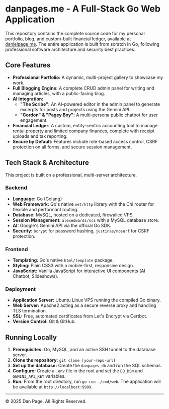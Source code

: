 # danpages.me - A Full-Stack Go Web Application

This repository contains the complete source code for my personal portfolio, blog, and custom-built financial ledger, available at [danielpage.me](https://danielpage.me). The entire application is built from scratch in Go, following professional software architecture and security best practices.

## Core Features

*   **Professional Portfolio:** A dynamic, multi-project gallery to showcase my work.
*   **Full Blogging Engine:** A complete CRUD admin panel for writing and managing articles, with a public-facing blog.
*   **AI Integration:**
    *   **"The Scribe":** An AI-powered editor in the admin panel to generate excerpts for posts and projects using the Gemini API.
    *   **"Gordon" & "Pagey Boy":** A multi-persona public chatbot for user engagement.
*   **Financial Ledger:** A custom, entity-centric accounting tool to manage rental property and limited company finances, complete with receipt uploads and tax reporting.
*   **Secure by Default:** Features include role-based access control, CSRF protection on all forms, and secure session management.

## Tech Stack & Architecture

This project is built on a professional, multi-server architecture.

### Backend
*   **Language:** Go (Golang)
*   **Web Framework:** Go's native `net/http` library with the Chi router for flexible and performant routing.
*   **Database:** MySQL, hosted on a dedicated, firewalled VPS.
*   **Session Management:** `alexedwards/scs` with a MySQL database store.
*   **AI:** Google's Gemini API via the official Go SDK.
*   **Security:** `bcrypt` for password hashing, `justinas/nosurf` for CSRF protection.

### Frontend
*   **Templating:** Go's native `html/template` package.
*   **Styling:** Plain CSS3 with a mobile-first, responsive design.
*   **JavaScript:** Vanilla JavaScript for interactive UI components (AI Chatbot, Slideshows).

### Deployment
*   **Application Server:** Ubuntu Linux VPS running the compiled Go binary.
*   **Web Server:** Apache2 acting as a secure reverse proxy and handling TLS termination.
*   **SSL:** Free, automated certificates from Let's Encrypt via Certbot.
*   **Version Control:** Git & GitHub.

## Running Locally

1.  **Prerequisites:** Go, MySQL, and an active SSH tunnel to the database server.
2.  **Clone the repository:** `git clone [your-repo-url]`
3.  **Set up the database:** Create the `danpages_db` and run the SQL schemas.
4.  **Configure:** Create a `.env` file in the root and set the `DB_DSN` and `GEMINI_API_KEY` variables.
5.  **Run:** From the root directory, run `go run ./cmd/web`. The application will be available at `http://localhost:9999`.

---
© 2025 Dan Page. All Rights Reserved.
